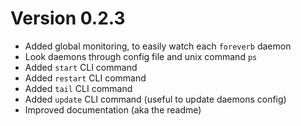 # Version 0.2.3

* Added global monitoring, to easily watch each `foreverb` daemon
* Look daemons through config file and unix command `ps`
* Added `start` CLI command
* Added `restart` CLI command
* Added `tail` CLI command
* Added `update` CLI command (useful to update daemons config)
* Improved documentation (aka the readme)